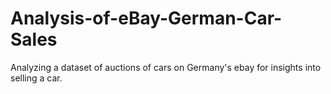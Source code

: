 # Analysis-of-eBay-German-Car-Sales
Analyzing a dataset of auctions of cars on Germany's ebay for insights into selling a car.
